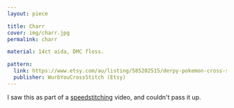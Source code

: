 ```yaml
---
layout: piece

title: Charr
cover: img/charr.jpg
permalink: charr

material: 14ct aida, DMC floss. 

pattern: 
  link: https://www.etsy.com/au/listing/585202515/derpy-pokemon-cross-stitch-pattern
  publisher: WurbYouCrossStitch (Etsy)
---
```


I saw this as part of a [speedstitching](https://www.reddit.com/r/RestingStitchFace/comments/lntoo8/derpy_pokemon_timelapse_cross_stitch/) video, and couldn't pass it up. 